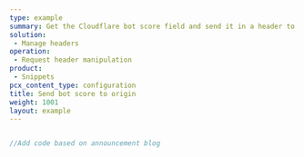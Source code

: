 ```yaml
---
type: example
summary: Get the Cloudflare bot score field and send it in a header to the origin.
solution:
 - Manage headers
operation:
 - Request header manipulation
product:
 - Snippets
pcx_content_type: configuration
title: Send bot score to origin
weight: 1001
layout: example
---
```


```js

//Add code based on announcement blog
```